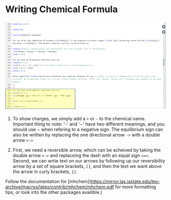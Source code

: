 # Writing Chemical Formula

![soln2](/images/soln2.png)

1. To show charges, we simply add a `+` or `-` to the chemical name. Important thing to note: '-' and '$-$' have two different meanings, and you should use $-$ when refering to a negative sign. The equilibrium sign can also be written by replacing the one directional arrow `->` with a double arrow `<->`

2. First, we need a reversible arrow, which can be acheived by taking the double arrow `<->` and replaceing the dash with an equal sign `<=>`. Second, we can wrtie text on our arrows by following up our reversibility arrow by a set of square brackets, `[]`, and then the text we want above the arrow in curly brackets, `{}`.

Follow the documentation for [mhchem](https://mirror.las.iastate.edu/tex-archive/macros/latex/contrib/mhchem/mhchem.pdf for more formatting tips, or look into the other packages availible.)

